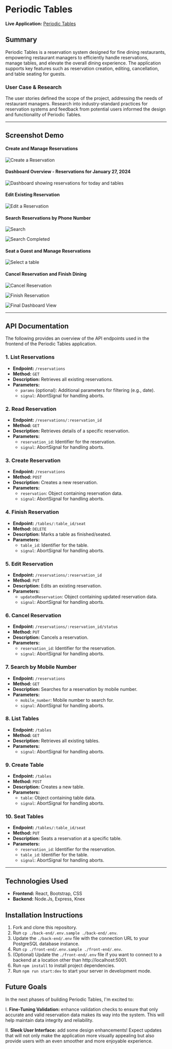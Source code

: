 # Periodic Tables

**Live Application:** [Periodic Tables](https://reservation-restaurant-jkbn.onrender.com)

## Summary

Periodic Tables is a reservation system designed for fine dining restaurants, empowering restaurant managers to efficiently handle reservations, manage tables, and elevate the overall dining experience. The application supports key features such as reservation creation, editing, cancellation, and table seating for guests.

### User Case & Research
The user stories defined the scope of the project, addressing the needs of restaurant managers. Research into industry-standard practices for reservation systems and feedback from potential users informed the design and functionality of Periodic Tables.


---

## Screenshot Demo
#### Create and Manage Reservations
![Create a Reservation](image-2.png)

#### Dashboard Overview - Reservations for January 27, 2024
![Dashboard showing reservations for today and tables](image-1.png)

#### Edit Existing Reservation
![Edit a Reservation](image-3.png)

#### Search Reservations by Phone Number
![Search](image-4.png)

![Search Completed](image-5.png)

#### Seat a Guest and Manage Reservations
![Select a table](image-6.png)

#### Cancel Reservation and Finish Dining
![Cancel Reservation](image-7.png)

![Finish Reservation](image-8.png)

![Final Dashboard View](image-9.png)

---

## API Documentation

The following provides an overview of the API endpoints used in the frontend of the Periodic Tables application.

### 1. List Reservations

- **Endpoint:** `/reservations`
- **Method:** `GET`
- **Description:** Retrieves all existing reservations.
- **Parameters:**
  - `params` (optional): Additional parameters for filtering (e.g., date).
  - `signal`: AbortSignal for handling aborts.

### 2. Read Reservation

- **Endpoint:** `/reservations/:reservation_id`
- **Method:** `GET`
- **Description:** Retrieves details of a specific reservation.
- **Parameters:**
  - `reservation_id`: Identifier for the reservation.
  - `signal`: AbortSignal for handling aborts.

### 3. Create Reservation

- **Endpoint:** `/reservations`
- **Method:** `POST`
- **Description:** Creates a new reservation.
- **Parameters:**
  - `reservation`: Object containing reservation data.
  - `signal`: AbortSignal for handling aborts.

### 4. Finish Reservation

- **Endpoint:** `/tables/:table_id/seat`
- **Method:** `DELETE`
- **Description:** Marks a table as finished/seated.
- **Parameters:**
  - `table_id`: Identifier for the table.
  - `signal`: AbortSignal for handling aborts.

### 5. Edit Reservation

- **Endpoint:** `/reservations/:reservation_id`
- **Method:** `PUT`
- **Description:** Edits an existing reservation.
- **Parameters:**
  - `updatedReservation`: Object containing updated reservation data.
  - `signal`: AbortSignal for handling aborts.

### 6. Cancel Reservation

- **Endpoint:** `/reservations/:reservation_id/status`
- **Method:** `PUT`
- **Description:** Cancels a reservation.
- **Parameters:**
  - `reservation_id`: Identifier for the reservation.
  - `signal`: AbortSignal for handling aborts.

### 7. Search by Mobile Number

- **Endpoint:** `/reservations`
- **Method:** `GET`
- **Description:** Searches for a reservation by mobile number.
- **Parameters:**
  - `mobile_number`: Mobile number to search for.
  - `signal`: AbortSignal for handling aborts.

### 8. List Tables

- **Endpoint:** `/tables`
- **Method:** `GET`
- **Description:** Retrieves all existing tables.
- **Parameters:**
  - `signal`: AbortSignal for handling aborts.

### 9. Create Table

- **Endpoint:** `/tables`
- **Method:** `POST`
- **Description:** Creates a new table.
- **Parameters:**
  - `table`: Object containing table data.
  - `signal`: AbortSignal for handling aborts.

### 10. Seat Tables

- **Endpoint:** `/tables/:table_id/seat`
- **Method:** `PUT`
- **Description:** Seats a reservation at a specific table.
- **Parameters:**
  - `reservation_id`: Identifier for the reservation.
  - `table_id`: Identifier for the table.
  - `signal`: AbortSignal for handling aborts.

---

## Technologies Used

- **Frontend:** React, Bootstrap, CSS
- **Backend:** Node.Js, Express, Knex

## Installation Instructions

1. Fork and clone this repository.
2. Run `cp ./back-end/.env.sample ./back-end/.env`.
3. Update the `./back-end/.env` file with the connection URL to your PostgreSQL database instance.
4. Run `cp ./front-end/.env.sample ./front-end/.env`.
5. (Optional) Update the `./front-end/.env` file if you want to connect to a backend at a location other than http://localhost:5001.
6. Run `npm install` to install project dependencies.
7. Run `npm run start:dev` to start your server in development mode.

## Future Goals
In the next phases of building Periodic Tables, I'm excited to: 

I. **Fine-Tuning Validation:** enhance validation checks to ensure that only accurate and valid reservation data makes its way into the system. This will help maintain data integrity and reliability.

II. **Sleek User Interface:** add some design enhancements! Expect updates that will not only make the application more visually appealing but also provide users with an even smoother and more enjoyable experience.